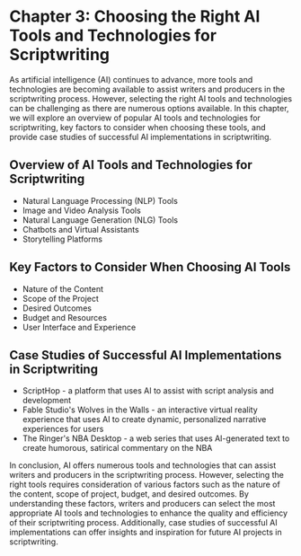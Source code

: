 Chapter 3: Choosing the Right AI Tools and Technologies for Scriptwriting
=========================================================================

As artificial intelligence (AI) continues to advance, more tools and technologies are becoming available to assist writers and producers in the scriptwriting process. However, selecting the right AI tools and technologies can be challenging as there are numerous options available. In this chapter, we will explore an overview of popular AI tools and technologies for scriptwriting, key factors to consider when choosing these tools, and provide case studies of successful AI implementations in scriptwriting.

Overview of AI Tools and Technologies for Scriptwriting
-------------------------------------------------------

* Natural Language Processing (NLP) Tools
* Image and Video Analysis Tools
* Natural Language Generation (NLG) Tools
* Chatbots and Virtual Assistants
* Storytelling Platforms

Key Factors to Consider When Choosing AI Tools
----------------------------------------------

* Nature of the Content
* Scope of the Project
* Desired Outcomes
* Budget and Resources
* User Interface and Experience

Case Studies of Successful AI Implementations in Scriptwriting
--------------------------------------------------------------

* ScriptHop - a platform that uses AI to assist with script analysis and development
* Fable Studio's Wolves in the Walls - an interactive virtual reality experience that uses AI to create dynamic, personalized narrative experiences for users
* The Ringer's NBA Desktop - a web series that uses AI-generated text to create humorous, satirical commentary on the NBA

In conclusion, AI offers numerous tools and technologies that can assist writers and producers in the scriptwriting process. However, selecting the right tools requires consideration of various factors such as the nature of the content, scope of project, budget, and desired outcomes. By understanding these factors, writers and producers can select the most appropriate AI tools and technologies to enhance the quality and efficiency of their scriptwriting process. Additionally, case studies of successful AI implementations can offer insights and inspiration for future AI projects in scriptwriting.
